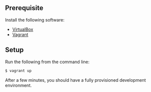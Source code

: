 ## Prerequisite
Install the following software:
* [VirtualBox](https://www.virtualbox.org/wiki/Downloads)
* [Vagrant](https://www.vagrantup.com/downloads.html)

## Setup
Run the following from the command line:

```zsh
$ vagrant up
```

After a few minutes, you should have a fully provisioned development environment.